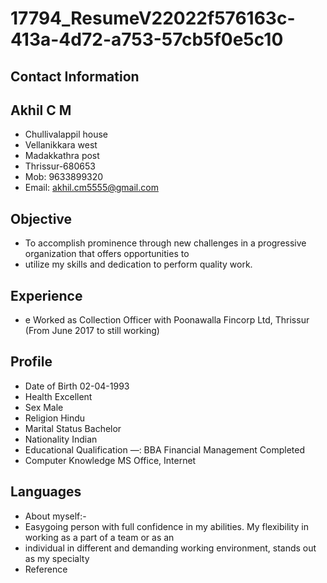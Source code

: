 # 17794_ResumeV22022f576163c-413a-4d72-a753-57cb5f0e5c10

## Contact Information



## Akhil C M

* Chullivalappil house
* Vellanikkara west
* Madakkathra post
* Thrissur-680653
* Mob: 9633899320
* Email: akhil.cm5555@gmail.com


## Objective

* To accomplish prominence through new challenges in a progressive organization that offers opportunities to
* utilize my skills and dedication to perform quality work.


## Experience

* e Worked as Collection Officer with Poonawalla Fincorp Ltd, Thrissur (From June 2017 to still working)


## Profile

* Date of Birth 02-04-1993
* Health Excellent
* Sex Male
* Religion Hindu
* Marital Status Bachelor
* Nationality Indian
* Educational Qualification —: BBA Financial Management Completed
* Computer Knowledge MS Office, Internet


## Languages

* About myself:-
* Easygoing person with full confidence in my abilities. My flexibility in working as a part of a team or as an
* individual in different and demanding working environment, stands out as my specialty
* Reference


